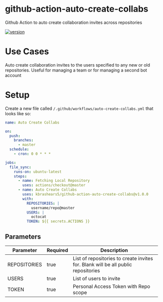# github-action-auto-create-collabs
Github Action to auto create collaboration invites across repositories

[![version](https://img.shields.io/github/v/release/kbrashears5/github-action-auto-create-collabs)](https://img.shields.io/github/v/release/kbrashears5/github-action-auto-create-collabs)

# Use Cases
Auto create collaboration invites to the users specified to any new or old repositories. Useful for managing a team or for managing a second bot account

# Setup
Create a new file called `/.github/workflows/auto-create-collabs.yml` that looks like so:
```yaml
name: Auto Create Collabs

on:
  push:
    branches:
      - master
  schedule:
    - cron: 0 0 * * *

jobs:
  file_sync:
    runs-on: ubuntu-latest
    steps:
      - name: Fetching Local Repository
        uses: actions/checkout@master
      - name: Auto Create Collabs
        uses: kbrashears5/github-action-auto-create-collabs@v1.0.0
        with:
          REPOSITORIES: |
            username/repo@master
          USERS: |
            octocat
          TOKEN: ${{ secrets.ACTIONS }}
```
## Parameters
| Parameter | Required | Description |
| --- | --- | --- |
| REPOSITORIES | true | List of repositories to create invites for. Blank will be all public repositories |
| USERS | true | List of users to invite |
| TOKEN | true | Personal Access Token with Repo scope |